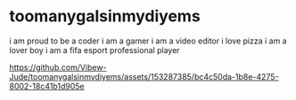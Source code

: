 # toomanygalsinmydiyems
i am proud to be a coder
i am a gamer
i am a video editor
i love pizza
i am a lover boy
i am a fifa esport professional player

https://github.com/Vibew-Jude/toomanygalsinmydiyems/assets/153287385/bc4c50da-1b8e-4275-8002-18c41b1d905e




